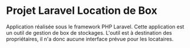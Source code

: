 # Projet Laravel Location de Box

Application réalisée sous le framework PHP Laravel. Cette application est un outil de gestion de box de stockages. L'outil est à destination des propriétaires, il n'a donc aucune interface prévue pour les locataires.